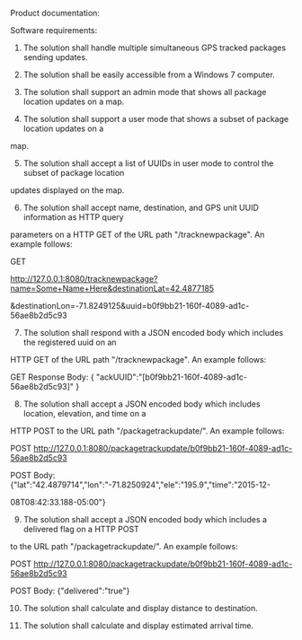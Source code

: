 Product documentation:



Software requirements:

1. The solution shall handle multiple simultaneous GPS tracked packages sending updates.

2. The solution shall be easily accessible from a Windows 7 computer.

3. The solution shall support an admin mode that shows all package location updates on a map.

4. The solution shall support a user mode that shows a subset of package location updates on a 

map.

5. The solution shall accept a list of UUIDs in user mode to control the subset of package location 

updates displayed on the map.

6. The solution shall accept name, destination, and GPS unit UUID information as HTTP query 

parameters on a HTTP GET of the URL path "/tracknewpackage". An example follows:

GET 

http://127.0.0.1:8080/tracknewpackage?name=Some+Name+Here&destinationLat=42.4877185

&destinationLon=-71.8249125&uuid=b0f9bb21-160f-4089-ad1c-56ae8b2d5c93

7. The solution shall respond with a JSON encoded body which includes the registered uuid on an 

HTTP GET of the URL path "/tracknewpackage". An example follows:

GET Response Body: { "ackUUID":"[b0f9bb21-160f-4089-ad1c-56ae8b2d5c93]" }

8. The solution shall accept a JSON encoded body which includes location, elevation, and time on a 

HTTP POST to the URL path "/packagetrackupdate/". An example follows:

POST http://127.0.0.1:8080/packagetrackupdate/b0f9bb21-160f-4089-ad1c-56ae8b2d5c93

POST Body: {"lat":"42.4879714","lon":"-71.8250924","ele":"195.9","time":"2015-12-

08T08:42:33.188-05:00"}

9. The solution shall accept a JSON encoded body which includes a delivered flag on a HTTP POST 

to the URL path "/packagetrackupdate/". An example follows:

POST http://127.0.0.1:8080/packagetrackupdate/b0f9bb21-160f-4089-ad1c-56ae8b2d5c93 

POST Body: {"delivered":"true"}

10. The solution shall calculate and display distance to destination.

11. The solution shall calculate and display estimated arrival time.
